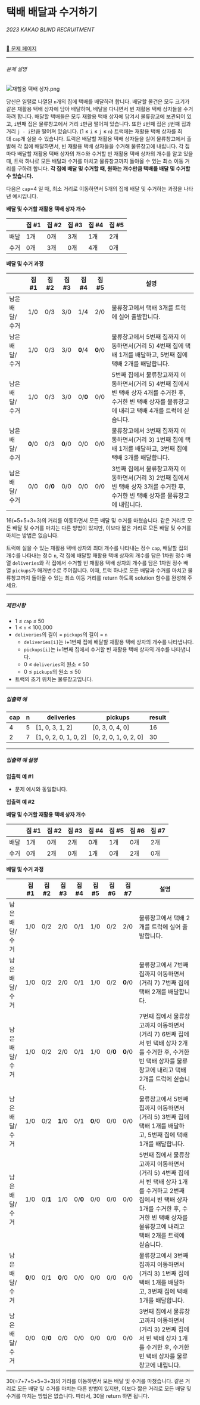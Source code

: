 # 택배 배달과 수거하기

###### 2023 KAKAO BLIND RECRUITMENT

[:link: 문제 페이지](https://www.example.com/)

---

###### 문제 설명

![재할용 택배 상자.png](https://grepp-programmers.s3.ap-northeast-2.amazonaws.com/files/production/7ce63a07-3abd-40a1-87cc-c1f664393aa0/%E1%84%8C%E1%85%A2%E1%84%92%E1%85%A1%E1%86%AF%E1%84%8B%E1%85%AD%E1%86%BC%20%E1%84%90%E1%85%A2%E1%86%A8%E1%84%87%E1%85%A2%20%E1%84%89%E1%85%A1%E1%86%BC%E1%84%8C%E1%85%A1.png)

당신은 일렬로 나열된 `n`개의 집에 택배를 배달하려 합니다. 배달할 물건은 모두 크기가 같은 재활용 택배 상자에 담아 배달하며, 배달을 다니면서 빈 재활용 택배 상자들을 수거하려 합니다.
배달할 택배들은 모두 재활용 택배 상자에 담겨서 물류창고에 보관되어 있고, `i`번째 집은 물류창고에서 거리 `i`만큼 떨어져 있습니다. 또한 `i`번째 집은 `j`번째 집과 거리 `j - i`만큼 떨어져 있습니다. (1 ≤ `i` ≤ `j` ≤ `n`)
트럭에는 재활용 택배 상자를 최대 `cap`개 실을 수 있습니다. 트럭은 배달할 재활용 택배 상자들을 실어 물류창고에서 출발해 각 집에 배달하면서, 빈 재활용 택배 상자들을 수거해 물류창고에 내립니다. 각 집마다 배달할 재활용 택배 상자의 개수와 수거할 빈 재활용 택배 상자의 개수를 알고 있을 때, 트럭 하나로 모든 배달과 수거를 마치고 물류창고까지 돌아올 수 있는 최소 이동 거리를 구하려 합니다. **각 집에 배달 및 수거할 때, 원하는 개수만큼 택배를 배달 및 수거할 수 있습니다.**

다음은 `cap`=4 일 때, 최소 거리로 이동하면서 5개의 집에 배달 및 수거하는 과정을 나타낸 예시입니다.

**배달 및 수거할 재활용 택배 상자 개수**

|      | 집 #1 | 집 #2 | 집 #3 | 집 #4 | 집 #5 |
| ---- | ----- | ----- | ----- | ----- | ----- |
| 배달 | 1개   | 0개   | 3개   | 1개   | 2개   |
| 수거 | 0개   | 3개   | 0개   | 4개   | 0개   |

**배달 및 수거 과정**

|                | 집 #1   | 집 #2   | 집 #3   | 집 #4   | 집 #5   | 설명                                                                                                                                                        |
| -------------- | ------- | ------- | ------- | ------- | ------- | ----------------------------------------------------------------------------------------------------------------------------------------------------------- |
| 남은 배달/수거 | 1/0     | 0/3     | 3/0     | 1/4     | 2/0     | 물류창고에서 택배 3개를 트럭에 실어 출발합니다.                                                                                                             |
| 남은 배달/수거 | 1/0     | 0/3     | 3/0     | **0**/4 | **0**/0 | 물류창고에서 5번째 집까지 이동하면서(거리 5) 4번째 집에 택배 1개를 배달하고, 5번째 집에 택배 2개를 배달합니다.                                              |
| 남은 배달/수거 | 1/0     | 0/3     | 3/0     | 0/**0** | 0/0     | 5번째 집에서 물류창고까지 이동하면서(거리 5) 4번째 집에서 빈 택배 상자 4개를 수거한 후, 수거한 빈 택배 상자를 물류창고에 내리고 택배 4개를 트럭에 싣습니다. |
| 남은 배달/수거 | **0**/0 | 0/3     | **0**/0 | 0/0     | 0/0     | 물류창고에서 3번째 집까지 이동하면서(거리 3) 1번째 집에 택배 1개를 배달하고, 3번째 집에 택배 3개를 배달합니다.                                              |
| 남은 배달/수거 | 0/0     | 0/**0** | 0/0     | 0/0     | 0/0     | 3번째 집에서 물류창고까지 이동하면서(거리 3) 2번째 집에서 빈 택배 상자 3개를 수거한 후, 수거한 빈 택배 상자를 물류창고에 내립니다.                          |

16(=5+5+3+3)의 거리를 이동하면서 모든 배달 및 수거를 마쳤습니다. 같은 거리로 모든 배달 및 수거를 마치는 다른 방법이 있지만, 이보다 짧은 거리로 모든 배달 및 수거를 마치는 방법은 없습니다.

트럭에 실을 수 있는 재활용 택배 상자의 최대 개수를 나타내는 정수 `cap`, 배달할 집의 개수를 나타내는 정수 `n`, 각 집에 배달할 재활용 택배 상자의 개수를 담은 1차원 정수 배열 `deliveries`와 각 집에서 수거할 빈 재활용 택배 상자의 개수를 담은 1차원 정수 배열 `pickups`가 매개변수로 주어집니다. 이때, 트럭 하나로 모든 배달과 수거를 마치고 물류창고까지 돌아올 수 있는 최소 이동 거리를 return 하도록 solution 함수를 완성해 주세요.

---

##### 제한사항

- 1 ≤ `cap` ≤ 50
- 1 ≤ `n` ≤ 100,000
- `deliveries`의 길이 = `pickups`의 길이 = `n`
  - `deliveries[i]`는 i+1번째 집에 배달할 재활용 택배 상자의 개수를 나타냅니다.
  - `pickups[i]`는 i+1번째 집에서 수거할 빈 재활용 택배 상자의 개수를 나타냅니다.
  - 0 ≤ `deliveries`의 원소 ≤ 50
  - 0 ≤ `pickups`의 원소 ≤ 50
- 트럭의 초기 위치는 물류창고입니다.

---

##### 입출력 예

| cap | n   | deliveries            | pickups               | result |
| --- | --- | --------------------- | --------------------- | ------ |
| 4   | 5   | [1, 0, 3, 1, 2]       | [0, 3, 0, 4, 0]       | 16     |
| 2   | 7   | [1, 0, 2, 0, 1, 0, 2] | [0, 2, 0, 1, 0, 2, 0] | 30     |

---

##### 입출력 예 설명

**입출력 예 #1**

- 문제 예시와 동일합니다.

**입출력 예 #2**

**배달 및 수거할 재활용 택배 상자 개수**

|      | 집 #1 | 집 #2 | 집 #3 | 집 #4 | 집 #5 | 집 #6 | 집 #7 |
| ---- | ----- | ----- | ----- | ----- | ----- | ----- | ----- |
| 배달 | 1개   | 0개   | 2개   | 0개   | 1개   | 0개   | 2개   |
| 수거 | 0개   | 2개   | 0개   | 1개   | 0개   | 2개   | 0개   |

**배달 및 수거 과정**

|                | 집 #1   | 집 #2   | 집 #3   | 집 #4   | 집 #5   | 집 #6   | 집 #7   | 설명                                                                                                                                                                                                 |
| -------------- | ------- | ------- | ------- | ------- | ------- | ------- | ------- | ---------------------------------------------------------------------------------------------------------------------------------------------------------------------------------------------------- |
| 남은 배달/수거 | 1/0     | 0/2     | 2/0     | 0/1     | 1/0     | 0/2     | 2/0     | 물류창고에서 택배 2개를 트럭에 실어 출발합니다.                                                                                                                                                      |
| 남은 배달/수거 | 1/0     | 0/2     | 2/0     | 0/1     | 1/0     | 0/2     | **0**/0 | 물류창고에서 7번째 집까지 이동하면서(거리 7) 7번째 집에 택배 2개를 배달합니다.                                                                                                                       |
| 남은 배달/수거 | 1/0     | 0/2     | 2/0     | 0/1     | 1/0     | 0/**0** | **0**/0 | 7번째 집에서 물류창고까지 이동하면서(거리 7) 6번째 집에서 빈 택배 상자 2개를 수거한 후, 수거한 빈 택배 상자를 물류창고에 내리고 택배 2개를 트럭에 싣습니다.                                          |
| 남은 배달/수거 | 1/0     | 0/2     | **1**/0 | 0/1     | **0**/0 | 0/0     | 0/0     | 물류창고에서 5번째 집까지 이동하면서(거리 5) 3번째 집에 택배 1개를 배달하고, 5번째 집에 택배 1개를 배달합니다.                                                                                       |
| 남은 배달/수거 | 1/0     | 0/**1** | 1/0     | 0/**0** | 0/0     | 0/0     | 0/0     | 5번째 집에서 물류창고까지 이동하면서(거리 5) 4번째 집에서 빈 택배 상자 1개를 수거하고 2번째 집에서 빈 택배 상자 1개를 수거한 후, 수거한 빈 택배 상자를 물류창고에 내리고 택배 2개를 트럭에 싣습니다. |
| 남은 배달/수거 | **0**/0 | 0/1     | **0**/0 | 0/0     | 0/0     | 0/0     | 0/0     | 물류창고에서 3번째 집까지 이동하면서(거리 3) 1번째 집에 택배 1개를 배달하고, 3번째 집에 택배 1개를 배달합니다.                                                                                       |
| 남은 배달/수거 | 0/0     | 0/**0** | 0/0     | 0/0     | 0/0     | 0/0     | 0/0     | 3번째 집에서 물류창고까지 이동하면서(거리 3) 2번째 집에서 빈 택배 상자 1개를 수거한 후, 수거한 빈 택배 상자를 물류창고에 내립니다.                                                                   |

30(=7+7+5+5+3+3)의 거리를 이동하면서 모든 배달 및 수거를 마쳤습니다. 같은 거리로 모든 배달 및 수거를 마치는 다른 방법이 있지만, 이보다 짧은 거리로 모든 배달 및 수거를 마치는 방법은 없습니다.
따라서, 30을 return 하면 됩니다.
